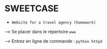 # SWEETCASE

- ``Website for a travel agency (homework)``


--> Se placer dans le répertoire ``www``

--> Entrez en ligne de commande : ```python httpd```
